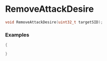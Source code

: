 # RemoveAttackDesire

```cpp - C++
void RemoveAttackDesire(uint32_t targetSID);
```

### Examples
```cpp - C++
{

}
```
